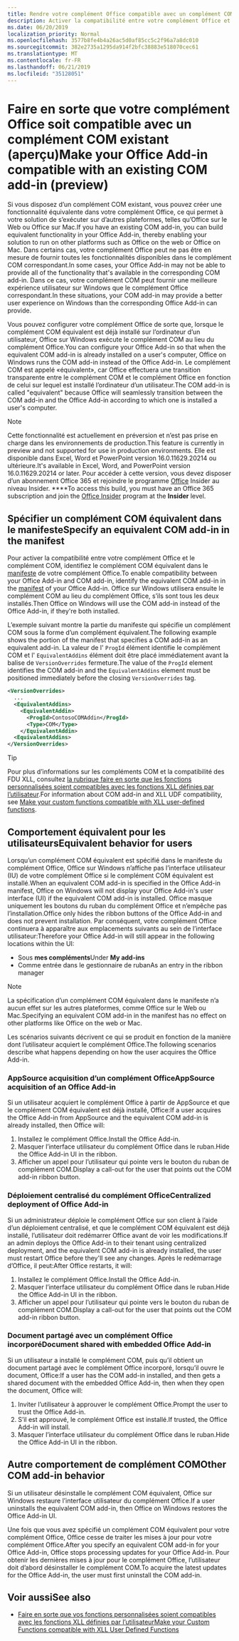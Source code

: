 ```yaml
---
title: Rendre votre complément Office compatible avec un complément COM existant
description: Activer la compatibilité entre votre complément Office et un complément COM équivalent
ms.date: 06/20/2019
localization_priority: Normal
ms.openlocfilehash: 3577b8fe4b4a26ac5d0af85cc5c2f96a7a8dc010
ms.sourcegitcommit: 382e2735a1295da914f2bfc38883e518070cec61
ms.translationtype: MT
ms.contentlocale: fr-FR
ms.lasthandoff: 06/21/2019
ms.locfileid: "35128051"
---
```

# <a name="make-your-office-add-in-compatible-with-an-existing-com-add-in-preview"></a><span data-ttu-id="dbc08-103">Faire en sorte que votre complément Office soit compatible avec un complément COM existant (aperçu)</span><span class="sxs-lookup"><span data-stu-id="dbc08-103">Make your Office Add-in compatible with an existing COM add-in (preview)</span></span>

<span data-ttu-id="dbc08-104">Si vous disposez d’un complément COM existant, vous pouvez créer une fonctionnalité équivalente dans votre complément Office, ce qui permet à votre solution de s’exécuter sur d’autres plateformes, telles qu’Office sur le Web ou Office sur Mac.</span><span class="sxs-lookup"><span data-stu-id="dbc08-104">If you have an existing COM add-in, you can build equivalent functionality in your Office Add-in, thereby enabling your solution to run on other platforms such as Office on the web or Office on Mac.</span></span> <span data-ttu-id="dbc08-105">Dans certains cas, votre complément Office peut ne pas être en mesure de fournir toutes les fonctionnalités disponibles dans le complément COM correspondant.</span><span class="sxs-lookup"><span data-stu-id="dbc08-105">In some cases, your Office Add-in may not be able to provide all of the functionality that's available in the corresponding COM add-in.</span></span> <span data-ttu-id="dbc08-106">Dans ce cas, votre complément COM peut fournir une meilleure expérience utilisateur sur Windows que le complément Office correspondant.</span><span class="sxs-lookup"><span data-stu-id="dbc08-106">In these situations, your COM add-in may provide a better user experience on Windows than the corresponding Office Add-in can provide.</span></span>

<span data-ttu-id="dbc08-107">Vous pouvez configurer votre complément Office de sorte que, lorsque le complément COM équivalent est déjà installé sur l’ordinateur d’un utilisateur, Office sur Windows exécute le complément COM au lieu du complément Office.</span><span class="sxs-lookup"><span data-stu-id="dbc08-107">You can configure your Office Add-in so that when the equivalent COM add-in is already installed on a user's computer, Office on Windows runs the COM add-in instead of the Office Add-in.</span></span> <span data-ttu-id="dbc08-108">Le complément COM est appelé «équivalent», car Office effectuera une transition transparente entre le complément COM et le complément Office en fonction de celui sur lequel est installé l’ordinateur d’un utilisateur.</span><span class="sxs-lookup"><span data-stu-id="dbc08-108">The COM add-in is called "equivalent" because Office will seamlessly transition between the COM add-in and the Office Add-in according to which one is installed a user's computer.</span></span>

> [!NOTE]
> <span data-ttu-id="dbc08-109">Cette fonctionnalité est actuellement en préversion et n’est pas prise en charge dans les environnements de production.</span><span class="sxs-lookup"><span data-stu-id="dbc08-109">This feature is currently in preview and not supported for use in production environments.</span></span> <span data-ttu-id="dbc08-110">Elle est disponible dans Excel, Word et PowerPoint version 16.0.11629.20214 ou ultérieure.</span><span class="sxs-lookup"><span data-stu-id="dbc08-110">It's available in Excel, Word, and PowerPoint version 16.0.11629.20214 or later.</span></span> <span data-ttu-id="dbc08-111">Pour accéder à cette version, vous devez disposer d’un abonnement Office 365 et rejoindre le programme [Office](https://products.office.com/office-insider) Insider au niveau Insider. \*\*\*\*</span><span class="sxs-lookup"><span data-stu-id="dbc08-111">To access this build, you must have an Office 365 subscription and join the [Office Insider](https://products.office.com/office-insider) program at the **Insider** level.</span></span>

## <a name="specify-an-equivalent-com-add-in-in-the-manifest"></a><span data-ttu-id="dbc08-112">Spécifier un complément COM équivalent dans le manifeste</span><span class="sxs-lookup"><span data-stu-id="dbc08-112">Specify an equivalent COM add-in in the manifest</span></span>

<span data-ttu-id="dbc08-113">Pour activer la compatibilité entre votre complément Office et le complément COM, identifiez le complément COM équivalent dans le [manifeste](add-in-manifests.md) de votre complément Office.</span><span class="sxs-lookup"><span data-stu-id="dbc08-113">To enable compatibility between your Office Add-in and COM add-in, identify the equivalent COM add-in in the [manifest](add-in-manifests.md) of your Office Add-in.</span></span> <span data-ttu-id="dbc08-114">Office sur Windows utilisera ensuite le complément COM au lieu du complément Office, s’ils sont tous les deux installés.</span><span class="sxs-lookup"><span data-stu-id="dbc08-114">Then Office on Windows will use the COM add-in instead of the Office Add-in, if they're both installed.</span></span>

<span data-ttu-id="dbc08-115">L’exemple suivant montre la partie du manifeste qui spécifie un complément COM sous la forme d’un complément équivalent.</span><span class="sxs-lookup"><span data-stu-id="dbc08-115">The following example shows the portion of the manifest that specifies a COM add-in as an equivalent add-in.</span></span> <span data-ttu-id="dbc08-116">La valeur de l' `ProgId` élément identifie le complément COM et l' `EquivalentAddins` élément doit être placé immédiatement avant la balise de `VersionOverrides` fermeture.</span><span class="sxs-lookup"><span data-stu-id="dbc08-116">The value of the `ProgId` element identifies the COM add-in and the `EquivalentAddins` element must be positioned immediately before the closing `VersionOverrides` tag.</span></span>

```xml
<VersionOverrides>
  ...
  <EquivalentAddins>
    <EquivalentAddin>
      <ProgId>ContosoCOMAddin</ProgId>
      <Type>COM</Type>
    </EquivalentAddin>
  <EquivalentAddins>
</VersionOverrides>
```

> [!TIP]
> <span data-ttu-id="dbc08-117">Pour plus d’informations sur les compléments COM et la compatibilité des FDU XLL, consultez [la rubrique faire en sorte que les fonctions personnalisées soient compatibles avec les fonctions XLL définies par l’utilisateur](../excel/make-custom-functions-compatible-with-xll-udf.md).</span><span class="sxs-lookup"><span data-stu-id="dbc08-117">For information about COM add-in and XLL UDF compatibility, see [Make your custom functions compatible with XLL user-defined functions](../excel/make-custom-functions-compatible-with-xll-udf.md).</span></span>

## <a name="equivalent-behavior-for-users"></a><span data-ttu-id="dbc08-118">Comportement équivalent pour les utilisateurs</span><span class="sxs-lookup"><span data-stu-id="dbc08-118">Equivalent behavior for users</span></span>

<span data-ttu-id="dbc08-119">Lorsqu’un complément COM équivalent est spécifié dans le manifeste du complément Office, Office sur Windows n’affiche pas l’interface utilisateur (IU) de votre complément Office si le complément COM équivalent est installé.</span><span class="sxs-lookup"><span data-stu-id="dbc08-119">When an equivalent COM add-in is specified in the Office Add-in manifest, Office on Windows will not display your Office Add-in's user interface (UI) if the equivalent COM add-in is installed.</span></span> <span data-ttu-id="dbc08-120">Office masque uniquement les boutons du ruban du complément Office et n’empêche pas l’installation.</span><span class="sxs-lookup"><span data-stu-id="dbc08-120">Office only hides the ribbon buttons of the Office Add-in and does not prevent installation.</span></span> <span data-ttu-id="dbc08-121">Par conséquent, votre complément Office continuera à apparaître aux emplacements suivants au sein de l’interface utilisateur:</span><span class="sxs-lookup"><span data-stu-id="dbc08-121">Therefore your Office Add-in will still appear in the following locations within the UI:</span></span>

- <span data-ttu-id="dbc08-122">Sous **mes compléments**</span><span class="sxs-lookup"><span data-stu-id="dbc08-122">Under **My add-ins**</span></span>
- <span data-ttu-id="dbc08-123">Comme entrée dans le gestionnaire de ruban</span><span class="sxs-lookup"><span data-stu-id="dbc08-123">As an entry in the ribbon manager</span></span>

> [!NOTE]
> <span data-ttu-id="dbc08-124">La spécification d’un complément COM équivalent dans le manifeste n’a aucun effet sur les autres plateformes, comme Office sur le Web ou Mac.</span><span class="sxs-lookup"><span data-stu-id="dbc08-124">Specifying an equivalent COM add-in in the manifest has no effect on other platforms like Office on the web or Mac.</span></span>

<span data-ttu-id="dbc08-125">Les scénarios suivants décrivent ce qui se produit en fonction de la manière dont l’utilisateur acquiert le complément Office.</span><span class="sxs-lookup"><span data-stu-id="dbc08-125">The following scenarios describe what happens depending on how the user acquires the Office Add-in.</span></span>

### <a name="appsource-acquisition-of-an-office-add-in"></a><span data-ttu-id="dbc08-126">AppSource acquisition d’un complément Office</span><span class="sxs-lookup"><span data-stu-id="dbc08-126">AppSource acquisition of an Office Add-in</span></span>

<span data-ttu-id="dbc08-127">Si un utilisateur acquiert le complément Office à partir de AppSource et que le complément COM équivalent est déjà installé, Office:</span><span class="sxs-lookup"><span data-stu-id="dbc08-127">If a user acquires the Office Add-in from AppSource and the equivalent COM add-in is already installed, then Office will:</span></span>

1. <span data-ttu-id="dbc08-128">Installez le complément Office.</span><span class="sxs-lookup"><span data-stu-id="dbc08-128">Install the Office Add-in.</span></span>
2. <span data-ttu-id="dbc08-129">Masquer l’interface utilisateur du complément Office dans le ruban.</span><span class="sxs-lookup"><span data-stu-id="dbc08-129">Hide the Office Add-in UI in the ribbon.</span></span>
3. <span data-ttu-id="dbc08-130">Afficher un appel pour l’utilisateur qui pointe vers le bouton du ruban de complément COM.</span><span class="sxs-lookup"><span data-stu-id="dbc08-130">Display a call-out for the user that points out the COM add-in ribbon button.</span></span>

### <a name="centralized-deployment-of-office-add-in"></a><span data-ttu-id="dbc08-131">Déploiement centralisé du complément Office</span><span class="sxs-lookup"><span data-stu-id="dbc08-131">Centralized deployment of Office Add-in</span></span>

<span data-ttu-id="dbc08-132">Si un administrateur déploie le complément Office sur son client à l’aide d’un déploiement centralisé, et que le complément COM équivalent est déjà installé, l’utilisateur doit redémarrer Office avant de voir les modifications.</span><span class="sxs-lookup"><span data-stu-id="dbc08-132">If an admin deploys the Office Add-in to their tenant using centralized deployment, and the equivalent COM add-in is already installed, the user must restart Office before they'll see any changes.</span></span> <span data-ttu-id="dbc08-133">Après le redémarrage d’Office, il peut:</span><span class="sxs-lookup"><span data-stu-id="dbc08-133">After Office restarts, it will:</span></span>

1. <span data-ttu-id="dbc08-134">Installez le complément Office.</span><span class="sxs-lookup"><span data-stu-id="dbc08-134">Install the Office Add-in.</span></span>
2. <span data-ttu-id="dbc08-135">Masquer l’interface utilisateur du complément Office dans le ruban.</span><span class="sxs-lookup"><span data-stu-id="dbc08-135">Hide the Office Add-in UI in the ribbon.</span></span>
3. <span data-ttu-id="dbc08-136">Afficher un appel pour l’utilisateur qui pointe vers le bouton du ruban de complément COM.</span><span class="sxs-lookup"><span data-stu-id="dbc08-136">Display a call-out for the user that points out the COM add-in ribbon button.</span></span>

### <a name="document-shared-with-embedded-office-add-in"></a><span data-ttu-id="dbc08-137">Document partagé avec un complément Office incorporé</span><span class="sxs-lookup"><span data-stu-id="dbc08-137">Document shared with embedded Office Add-in</span></span>

<span data-ttu-id="dbc08-138">Si un utilisateur a installé le complément COM, puis qu’il obtient un document partagé avec le complément Office incorporé, lorsqu’il ouvre le document, Office:</span><span class="sxs-lookup"><span data-stu-id="dbc08-138">If a user has the COM add-in installed, and then gets a shared document with the embedded Office Add-in, then when they open the document, Office will:</span></span>

1. <span data-ttu-id="dbc08-139">Inviter l’utilisateur à approuver le complément Office.</span><span class="sxs-lookup"><span data-stu-id="dbc08-139">Prompt the user to trust the Office Add-in.</span></span>
2. <span data-ttu-id="dbc08-140">S’il est approuvé, le complément Office est installé.</span><span class="sxs-lookup"><span data-stu-id="dbc08-140">If trusted, the Office Add-in will install.</span></span>
3. <span data-ttu-id="dbc08-141">Masquer l’interface utilisateur du complément Office dans le ruban.</span><span class="sxs-lookup"><span data-stu-id="dbc08-141">Hide the Office Add-in UI in the ribbon.</span></span>

## <a name="other-com-add-in-behavior"></a><span data-ttu-id="dbc08-142">Autre comportement de complément COM</span><span class="sxs-lookup"><span data-stu-id="dbc08-142">Other COM add-in behavior</span></span>

<span data-ttu-id="dbc08-143">Si un utilisateur désinstalle le complément COM équivalent, Office sur Windows restaure l’interface utilisateur du complément Office.</span><span class="sxs-lookup"><span data-stu-id="dbc08-143">If a user uninstalls the equivalent COM add-in, then Office on Windows restores the Office Add-in UI.</span></span>

<span data-ttu-id="dbc08-144">Une fois que vous avez spécifié un complément COM équivalent pour votre complément Office, Office cesse de traiter les mises à jour pour votre complément Office.</span><span class="sxs-lookup"><span data-stu-id="dbc08-144">After you specify an equivalent COM add-in for your Office Add-in, Office stops processing updates for your Office Add-in.</span></span> <span data-ttu-id="dbc08-145">Pour obtenir les dernières mises à jour pour le complément Office, l’utilisateur doit d’abord désinstaller le complément COM.</span><span class="sxs-lookup"><span data-stu-id="dbc08-145">To acquire the latest updates for the Office Add-in, the user must first uninstall the COM add-in.</span></span>

## <a name="see-also"></a><span data-ttu-id="dbc08-146">Voir aussi</span><span class="sxs-lookup"><span data-stu-id="dbc08-146">See also</span></span>

- [<span data-ttu-id="dbc08-147">Faire en sorte que vos fonctions personnalisées soient compatibles avec les fonctions XLL définies par l’utilisateur</span><span class="sxs-lookup"><span data-stu-id="dbc08-147">Make your Custom Functions compatible with XLL User Defined Functions</span></span>](../excel/make-custom-functions-compatible-with-xll-udf.md)
